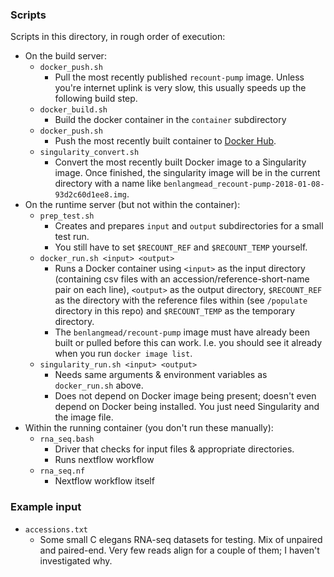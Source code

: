 ### Scripts

Scripts in this directory, in rough order of execution:

* On the build server:
    * `docker_push.sh`
        * Pull the most recently published `recount-pump` image.  Unless you're internet uplink is very slow, this usually speeds up the following build step.
    * `docker_build.sh`
        * Build the docker container in the `container` subdirectory
    * `docker_push.sh`
        * Push the most recently built container to [Docker Hub](https://hub.docker.com/r/benlangmead/recount-pump/).
    * `singularity_convert.sh`
        * Convert the most recently built Docker image to a Singularity image.  Once finished, the singularity image will be in the current directory with a name like `benlangmead_recount-pump-2018-01-08-93d2c60d1ee8.img`.
* On the runtime server (but not within the container):
    * `prep_test.sh`
        * Creates and prepares `input` and `output` subdirectories for a small test run.
        * You still have to set `$RECOUNT_REF` and `$RECOUNT_TEMP` yourself.
    * `docker_run.sh <input> <output>`
        * Runs a Docker container using `<input>` as the input directory (containing csv files with an accession/reference-short-name pair on each line), `<output>` as the output directory, `$RECOUNT_REF` as the directory with the reference files within (see `/populate` directory in this repo) and `$RECOUNT_TEMP` as the temporary directory.
        * The `benlangmead/recount-pump` image must have already been built or pulled before this can work.  I.e. you should see it already when you run `docker image list`.
    * `singularity_run.sh <input> <output>`
        * Needs same arguments & environment variables as `docker_run.sh` above.
        * Does not depend on Docker image being present; doesn't even depend on Docker being installed.  You just need Singularity and the image file.
* Within the running container (you don't run these manually):
    * `rna_seq.bash`
        * Driver that checks for input files & appropriate directories.
        * Runs nextflow workflow
    * `rna_seq.nf`
        * Nextflow workflow itself

### Example input

* `accessions.txt`
    * Some small C elegans RNA-seq datasets for testing.  Mix of unpaired and paired-end.  Very few reads align for a couple of them; I haven't investigated why.